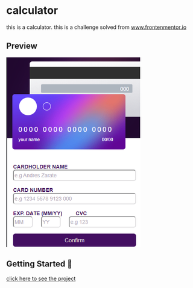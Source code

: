 # calculator
this is a calculator. this is a challenge solved from www.frontenmentor.io

## Preview

![](https://github.com/fabio-andres/form-credit-card/blob/master/Captura%20de%20pantalla%202022-08-24%20232050.png)

## Getting Started 🚀

[click here to see the project](https://fabio-andres.github.io/form-credit-card/)
